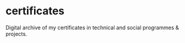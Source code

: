 # certificates
Digital archive of my certificates in technical and social programmes &amp; projects.
